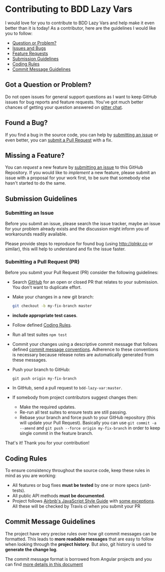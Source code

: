 # Contributing to BDD Lazy Vars

I would love for you to contribute to BDD Lazy Vars and help make it even better than it is
today! As a contributor, here are the guidelines I would like you to follow:

 - [Question or Problem?](#question)
 - [Issues and Bugs](#issue)
 - [Feature Requests](#feature)
 - [Submission Guidelines](#submit)
 - [Coding Rules](#rules)
 - [Commit Message Guidelines](#commit)

## <a name="question"></a> Got a Question or Problem?

Do not open issues for general support questions as I want to keep GitHub issues for bug reports and feature requests. You've got much better chances of getting your question answered on [gitter chat][gitter].

## <a name="issue"></a> Found a Bug?
If you find a bug in the source code, you can help by [submitting an issue](#submit-issue) or even better, you can [submit a Pull Request](#submit-pr) with a fix.

## <a name="feature"></a> Missing a Feature?
You can *request* a new feature by [submitting an issue](#submit-issue) to this GitHub Repository. If you would like to *implement* a new feature, please submit an issue with a proposal for your work first, to be sure that somebody else hasn't started to do the same.

## <a name="submit"></a> Submission Guidelines

### <a name="submit-issue"></a> Submitting an Issue

Before you submit an issue, please search the issue tracker, maybe an issue for your problem already exists and the discussion might inform you of workarounds readily available.

Please provide steps to reproduce for found bug (using http://plnkr.co or similar), this will help to understand and fix the issue faster.

### <a name="submit-pr"></a> Submitting a Pull Request (PR)
Before you submit your Pull Request (PR) consider the following guidelines:

* Search [GitHub](https://github.com/stalniy/bdd-lazy-var/pulls) for an open or closed PR
  that relates to your submission. You don't want to duplicate effort.
* Make your changes in a new git branch:

     ```sh
     git checkout -b my-fix-branch master
     ```

* **include appropriate test cases**.
* Follow defined [Coding Rules](#rules).
* Run all test suites `npm test`
* Commit your changes using a descriptive commit message that follows defined [commit message conventions](#commit). Adherence to these conventions is necessary because release notes are automatically generated from these messages.
* Push your branch to GitHub:

    ```shell
    git push origin my-fix-branch
    ```
* In GitHub, send a pull request to `bdd-lazy-var:master`.
* If somebody from project contributors suggest changes then:
  * Make the required updates.
  * Re-run all test suites to ensure tests are still passing.
  * Rebase your branch and force push to your GitHub repository (this will update your Pull Request). Basically you can use `git commit -a --amend` and `git push --force origin my-fix-branch` in order to keep single commit in the feature branch.

That's it! Thank you for your contribution!

## <a name="rules"></a> Coding Rules
To ensure consistency throughout the source code, keep these rules in mind as you are working:

* All features or bug fixes **must be tested** by one or more specs (unit-tests).
* All public API methods **must be documented**.
* Project follows [Airbnb's JavaScript Style Guide][js-style-guide] with [some exceptions](.eslintrc). All these will be checked by Travis ci when you submit your PR

## <a name="commit"></a> Commit Message Guidelines

The project have very precise rules over how git commit messages can be formatted.  This leads to **more readable messages** that are easy to follow when looking through the **project history**.  But also, git history is used to **generate the change log**.

The commit message format is borrowed from Angular projects and you can find [more details in this document][commit-message-format]

[commit-message-format]: https://docs.google.com/document/d/1QrDFcIiPjSLDn3EL15IJygNPiHORgU1_OOAqWjiDU5Y/edit#
[github]: https://github.com/stalniy/bdd-lazy-var
[gitter]: https://gitter.im/bdd-lazy-var/Lobby
[js-style-guide]: https://github.com/airbnb/javascript
